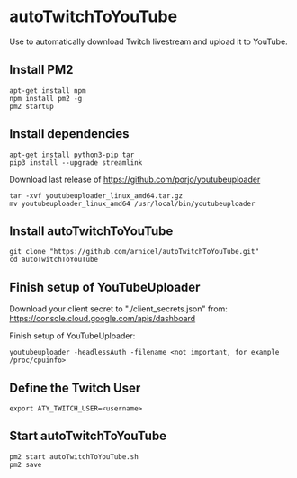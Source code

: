 # autoTwitchToYouTube
Use to automatically download Twitch livestream and upload it to YouTube.

## Install PM2
```
apt-get install npm
npm install pm2 -g
pm2 startup
```

## Install dependencies
```
apt-get install python3-pip tar
pip3 install --upgrade streamlink
```
Download last release of https://github.com/porjo/youtubeuploader
```
tar -xvf youtubeuploader_linux_amd64.tar.gz
mv youtubeuploader_linux_amd64 /usr/local/bin/youtubeuploader
```

## Install autoTwitchToYouTube
```
git clone "https://github.com/arnicel/autoTwitchToYouTube.git"
cd autoTwitchToYouTube
```
## Finish setup of YouTubeUploader
Download your client secret to "./client_secrets.json" from:
https://console.cloud.google.com/apis/dashboard

Finish setup of YouTubeUploader:
```
youtubeuploader -headlessAuth -filename <not important, for example /proc/cpuinfo>
```

## Define the Twitch User
```
export ATY_TWITCH_USER=<username>
```

## Start autoTwitchToYouTube
```
pm2 start autoTwitchToYouTube.sh
pm2 save
```
